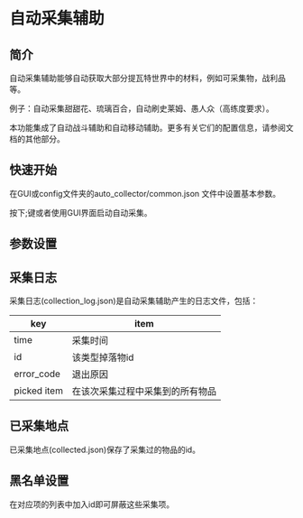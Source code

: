 # 自动采集辅助

## 简介

自动采集辅助能够自动获取大部分提瓦特世界中的材料，例如可采集物，战利品等。

例子：自动采集甜甜花、琉璃百合，自动刷史莱姆、愚人众（高练度要求）。

本功能集成了自动战斗辅助和自动移动辅助。更多有关它们的配置信息，请参阅文档的其他部分。

## 快速开始

在GUI或config文件夹的auto_collector/common.json 文件中设置基本参数。

按下;键或者使用GUI界面启动自动采集。

## 参数设置



## 采集日志

采集日志(collection_log.json)是自动采集辅助产生的日志文件，包括：

| key         | item             |
|-------------|------------------|
| time        | 采集时间             |
| id          | 该类型掉落物id         |
| error_code  | 退出原因             |
| picked item | 在该次采集过程中采集到的所有物品 |


## 已采集地点

已采集地点(collected.json)保存了采集过的物品的id。

## 黑名单设置

在对应项的列表中加入id即可屏蔽这些采集项。